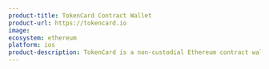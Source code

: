 ```yaml
---
product-title: TokenCard Contract Wallet
product-url: https://tokencard.io
image:
ecosystem: ethereum
platform: ios
product-description: TokenCard is a non-custodial Ethereum contract wallet paired with a debit card.
---
```

